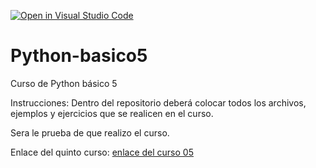 [![Open in Visual Studio Code](https://classroom.github.com/assets/open-in-vscode-f059dc9a6f8d3a56e377f745f24479a46679e63a5d9fe6f495e02850cd0d8118.svg)](https://classroom.github.com/online_ide?assignment_repo_id=7506656&assignment_repo_type=AssignmentRepo)
# Python-basico5
Curso de Python básico 5

Instrucciones:
Dentro del repositorio deberá colocar todos los archivos, ejemplos y ejercicios que se realicen en el curso.

Sera le prueba de que realizo el curso.

Enlace del quinto curso:
[enlace del curso 05](https://drive.google.com/drive/folders/1EOrxNcmCyGo3HUhGm1mXT5o0EOin4M6x?usp=sharing)
